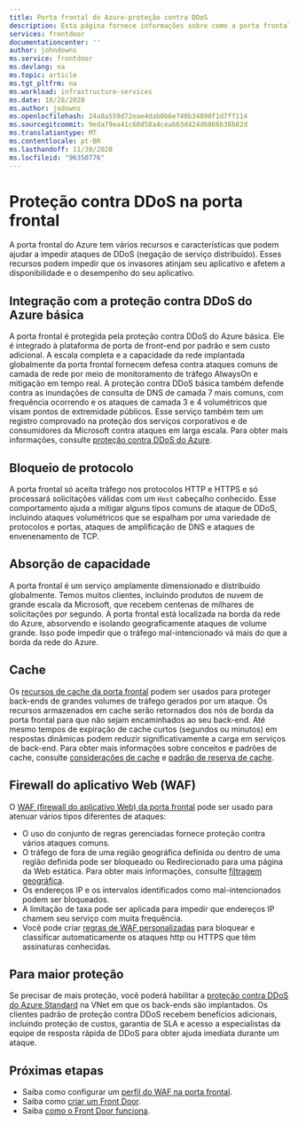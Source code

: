 ```yaml
---
title: Porta frontal do Azure-proteção contra DDoS
description: Esta página fornece informações sobre como a porta frontal do Azure ajuda a proteger contra ataques de DDoS
services: frontdoor
documentationcenter: ''
author: johndowns
ms.service: frontdoor
ms.devlang: na
ms.topic: article
ms.tgt_pltfrm: na
ms.workload: infrastructure-services
ms.date: 10/28/2020
ms.author: jodowns
ms.openlocfilehash: 24a8a559d72eae4dab0b6e740b34890f1d7ff114
ms.sourcegitcommit: 9eda79ea41c60d58a4ceab63d424d6866b38b82d
ms.translationtype: MT
ms.contentlocale: pt-BR
ms.lasthandoff: 11/30/2020
ms.locfileid: "96350776"
---
```

# <a name="ddos-protection-on-front-door"></a>Proteção contra DDoS na porta frontal

A porta frontal do Azure tem vários recursos e características que podem ajudar a impedir ataques de DDoS (negação de serviço distribuído). Esses recursos podem impedir que os invasores atinjam seu aplicativo e afetem a disponibilidade e o desempenho do seu aplicativo.

## <a name="integration-with-azure-ddos-protection-basic"></a>Integração com a proteção contra DDoS do Azure básica

A porta frontal é protegida pela proteção contra DDoS do Azure básica. Ele é integrado à plataforma de porta de front-end por padrão e sem custo adicional. A escala completa e a capacidade da rede implantada globalmente da porta frontal fornecem defesa contra ataques comuns de camada de rede por meio de monitoramento de tráfego AlwaysOn e mitigação em tempo real. A proteção contra DDoS básica também defende contra as inundações de consulta de DNS de camada 7 mais comuns, com frequência ocorrendo e os ataques de camada 3 e 4 volumétricos que visam pontos de extremidade públicos. Esse serviço também tem um registro comprovado na proteção dos serviços corporativos e de consumidores da Microsoft contra ataques em larga escala. Para obter mais informações, consulte [proteção contra DDoS do Azure](../security/fundamentals/ddos-best-practices.md).

## <a name="protocol-blocking"></a>Bloqueio de protocolo

A porta frontal só aceita tráfego nos protocolos HTTP e HTTPS e só processará solicitações válidas com um `Host` cabeçalho conhecido. Esse comportamento ajuda a mitigar alguns tipos comuns de ataque de DDoS, incluindo ataques volumétricos que se espalham por uma variedade de protocolos e portas, ataques de amplificação de DNS e ataques de envenenamento de TCP.

## <a name="capacity-absorption"></a>Absorção de capacidade

A porta frontal é um serviço amplamente dimensionado e distribuído globalmente. Temos muitos clientes, incluindo produtos de nuvem de grande escala da Microsoft, que recebem centenas de milhares de solicitações por segundo. A porta frontal está localizada na borda da rede do Azure, absorvendo e isolando geograficamente ataques de volume grande. Isso pode impedir que o tráfego mal-intencionado vá mais do que a borda da rede do Azure.

## <a name="caching"></a>Cache

Os [recursos de cache da porta frontal](./front-door-caching.md) podem ser usados para proteger back-ends de grandes volumes de tráfego gerados por um ataque. Os recursos armazenados em cache serão retornados dos nós de borda da porta frontal para que não sejam encaminhados ao seu back-end. Até mesmo tempos de expiração de cache curtos (segundos ou minutos) em respostas dinâmicas podem reduzir significativamente a carga em serviços de back-end. Para obter mais informações sobre conceitos e padrões de cache, consulte [considerações de cache](/azure/architecture/best-practices/caching) e [padrão de reserva de cache](/azure/architecture/patterns/cache-aside).

## <a name="web-application-firewall-waf"></a>Firewall do aplicativo Web (WAF)

O [WAF (firewall do aplicativo Web) da porta frontal](../web-application-firewall/afds/afds-overview.md) pode ser usado para atenuar vários tipos diferentes de ataques:

* O uso do conjunto de regras gerenciadas fornece proteção contra vários ataques comuns.
* O tráfego de fora de uma região geográfica definida ou dentro de uma região definida pode ser bloqueado ou Redirecionado para uma página da Web estática. Para obter mais informações, consulte [filtragem geográfica](../web-application-firewall/afds/waf-front-door-geo-filtering.md).
* Os endereços IP e os intervalos identificados como mal-intencionados podem ser bloqueados.
* A limitação de taxa pode ser aplicada para impedir que endereços IP chamem seu serviço com muita frequência.
* Você pode criar [regras de WAF personalizadas](../web-application-firewall/afds/waf-front-door-custom-rules.md) para bloquear e classificar automaticamente os ataques http ou HTTPS que têm assinaturas conhecidas.

## <a name="for-further-protection"></a>Para maior proteção

Se precisar de mais proteção, você poderá habilitar a [proteção contra DDoS do Azure Standard](../security/fundamentals/ddos-best-practices.md#ddos-protection-standard) na VNet em que os back-ends são implantados. Os clientes padrão de proteção contra DDoS recebem benefícios adicionais, incluindo proteção de custos, garantia de SLA e acesso a especialistas da equipe de resposta rápida de DDoS para obter ajuda imediata durante um ataque.

## <a name="next-steps"></a>Próximas etapas

- Saiba como configurar um [perfil do WAF na porta frontal](front-door-waf.md). 
- Saiba como [criar um Front Door](quickstart-create-front-door.md).
- Saiba [como o Front Door funciona](front-door-routing-architecture.md).